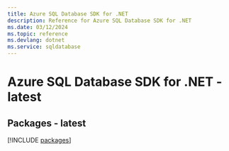 ```yaml
---
title: Azure SQL Database SDK for .NET
description: Reference for Azure SQL Database SDK for .NET
ms.date: 03/12/2024
ms.topic: reference
ms.devlang: dotnet
ms.service: sqldatabase
---
```

# Azure SQL Database SDK for .NET - latest
## Packages - latest
[!INCLUDE [packages](sql-database-index.md)]